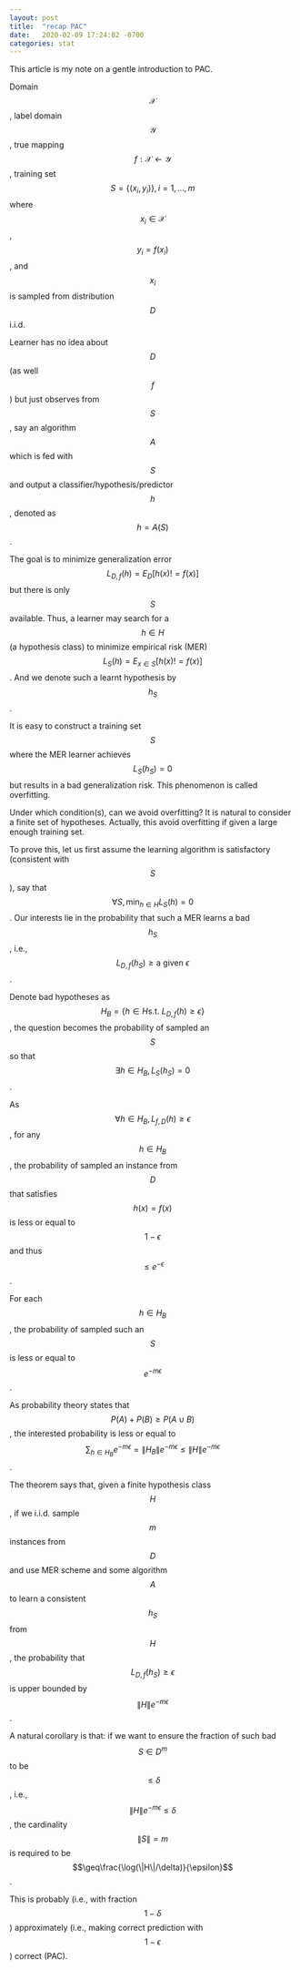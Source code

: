 ```yaml
---
layout: post
title:  "recap PAC"
date:   2020-02-09 17:24:02 -0700
categories: stat
---
```


This article is my note on a gentle introduction to PAC.

Domain $$\mathcal{X}$$, label domain $$\mathcal{Y}$$, true mapping $$f: \mathcal{X}\leftarrow\mathcal{Y}$$, training set $$S=\{(x_i, y_i)\},i=1,\ldots,m$$ where $$x_i \in \mathcal{X}$$, $$y_i = f(x_i)$$, and $$x_i$$ is sampled from distribution $$D$$ i.i.d.

Learner has no idea about $$D$$ (as well $$f$$) but just observes from $$S$$, say an algorithm $$A$$ which is fed with $$S$$ and output a classifier/hypothesis/predictor $$h$$, denoted as $$h=A(S)$$.

The goal is to minimize generalization error $$L_{D,f}(h)=E_D[h(x)!=f(x)]$$ but there is only $$S$$ available. Thus, a learner may search for a $$h\in H$$ (a hypothesis class) to minimize empirical risk (MER) $$L_S(h)=E_{x\in S}[h(x)!=f(x)]$$. And we denote such a learnt hypothesis by $$h_S$$.

It is easy to construct a training set $$S$$ where the MER learner achieves  $$L_S(h_S)=0$$ but results in a bad generalization risk. This phenomenon is called overfitting.

Under which condition(s), can we avoid overfitting? It is natural to consider a finite set of hypotheses. Actually, this avoid overfitting if given a large enough training set.

To prove this, let us first assume the learning algorithm is satisfactory (consistent with $$S$$), say that $$\forall S, \min_{h\in H} L_S(h) = 0$$.
Our interests lie in the probability that such a MER learns a bad $$h_S$$, i.e., $$L_{D,f}(h_S)\geq\text{a given }\epsilon$$.


Denote bad hypotheses as $$H_B=\{h\in H\text{s.t. }L_{D,f}(h)\geq\epsilon\}$$, the question becomes the probability of sampled an $$S$$ so that $$\exists h\in H_B, L_S(h_S)=0$$.

As $$\forall h\in H_B, L_{f,D}(h)\geq\epsilon$$, for any $$h\in H_B$$, the probability of sampled an instance from $$D$$ that satisfies $$h(x)=f(x)$$ is less or equal to $$1-\epsilon$$ and thus $$\leq e^{-\epsilon}$$.

For each $$h\in H_B$$, the probability of sampled such an $$S$$ is less or equal to $$e^{-m\epsilon}$$.

As probability theory states that $$P(A)+P(B)\geq P(A\cup B)$$, the interested probability is less or equal to $$\sum_{h\in H_B}e^{-m\epsilon}=\|H_B\|e^{-m\epsilon}\leq\|H\|e^{-m\epsilon}$$.

The theorem says that, given a finite hypothesis class $$H$$, if we i.i.d. sample $$m$$ instances from $$D$$ and use MER scheme and some algorithm $$A$$ to learn a consistent $$h_S$$ from $$H$$, the probability that $$L_{D,f}(h_S)\geq\epsilon$$ is upper bounded by $$\|H\|e^{-m\epsilon}$$.

A natural corollary is that: if we want to ensure the fraction of such bad $$S\in D^m$$ to be $$\leq\delta$$, i.e., $$\|H\|e^{-m\epsilon}\leq\delta$$, the cardinality $$\|S\|=m$$ is required to be $$\geq\frac{\log(\|H\|/\delta)}{\epsilon}$$.

This is probably (i.e., with fraction $$1-\delta$$) approximately (i.e., making correct prediction with $$1-\epsilon$$) correct (PAC).
